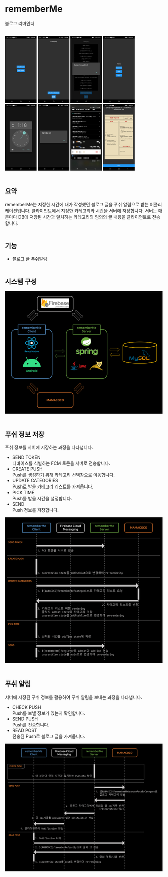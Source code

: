 # rememberMe
블로그 리마인더  
&nbsp;  
 
<img src="/image/[0]main2.png" width="20%"></img>
<img src="/image/[1]createPush2.png" width="20%"></img>
<img src="/image/[2]updateCat2.png" width="20%"></img>
<img src="/image/[3]selectCat2.png" width="20%"></img>
<img src="/image/[4]pickTime2.png" width="20%"></img>
<img src="/image/[5]send2.png" width="20%"></img>
<img src="/image/[6]notification2.png" width="20%"></img>
<img src="/image/[7]readPost2.png" width="20%"></img>  
&nbsp;  

## 요약
rememberMe는 지정한 시간에 내가 작성했던 블로그 글을 푸쉬 알림으로 받는 어플리케이션입니다. 클라이언트에서 지정한 카테고리와 시간을 서버에 저장합니다. 서버는 매 분마다 DB에 저장된 시간과 일치하는 카테고리의 임의의 글 내용을 클라이언트로 전송합니다.  
&nbsp;  

## 기능
- 블로그 글 푸쉬알림  
&nbsp;  

## 시스템 구성
<img src="/image/시스템 구성도.png">  
&nbsp;  

## 푸쉬 정보 저장
푸쉬 정보를 서버에 저장하는 과정을 나타냅니다.
- SEND TOKEN  
디바이스를 식별하는 FCM 토큰을 서버로 전송합니다.
- CREATE PUSH  
Push를 생성하기 위해 카테고리 선택창으로 이동합니다.
- UPDATE CATEGORIES  
Push로 받을 카테고리 리스트를 가져옵니다.
- PICK TIME  
Push를 받을 시간을 설정합니다.
- SEND  
Push 정보를 저장합니다.  
<img src="/image/푸쉬 정보 저장.png">  
&nbsp;  

## 푸쉬 알림
서버에 저장된 푸쉬 정보를 활용하여 푸쉬 알림을 보내는 과정을 나타냅니다.
- CHECK PUSH  
Push를 보낼 정보가 있는지 확인합니다.
- SEND PUSH  
Push를 전송합니다.
- READ POST  
전송된 Push로 블로그 글을 가져옵니다.  
<img src="/image/푸쉬 알림.png">  
&nbsp;  

